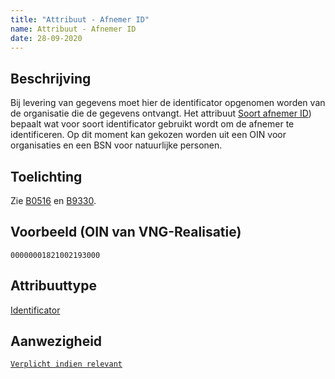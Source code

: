 ```yaml
---
title: "Attribuut - Afnemer ID"
name: Attribuut - Afnemer ID
date: 28-09-2020
---
```


## Beschrijving
Bij levering van gegevens moet hier de identificator opgenomen worden van de organisatie die de gegevens ontvangt. Het attribuut [Soort afnemer ID](./Soort_afnemer_ID.md)) bepaalt wat voor soort identificator gebruikt wordt om de afnemer te identificeren. Op dit moment kan gekozen worden uit een OIN voor organisaties en een BSN voor natuurlijke personen.

## Toelichting
Zie [B0516](../../../achtergronddocumentatie/ontwerp/artefacten/0516.md) en [B9330](../../../achtergronddocumentatie/ontwerp/artefacten/9330.md).

## Voorbeeld (OIN van VNG-Realisatie)
`00000001821002193000` 

## Attribuuttype
[Identificator](../attribuuttypen/Identificator.md)

## Aanwezigheid
[`Verplicht indien relevant`](../../gegevenswoordenboek/readme.md#bijzondere-meta-attributen)

